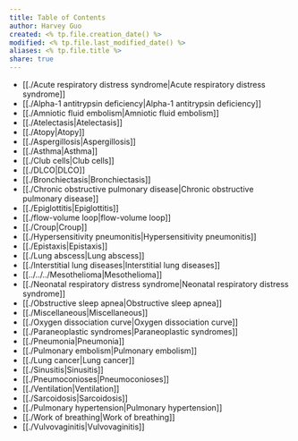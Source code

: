 ```yaml
---
title: Table of Contents
author: Harvey Guo
created: <% tp.file.creation_date() %>
modified: <% tp.file.last_modified_date() %>
aliases: <% tp.file.title %>
share: true
---
```

- [[./Acute respiratory distress syndrome|Acute respiratory distress syndrome]]
- [[./Alpha-1 antitrypsin deficiency|Alpha-1 antitrypsin deficiency]]
- [[./Amniotic fluid embolism|Amniotic fluid embolism]]
- [[./Atelectasis|Atelectasis]]
- [[./Atopy|Atopy]]
- [[./Aspergillosis|Aspergillosis]]
- [[./Asthma|Asthma]]
- [[./Club cells|Club cells]]
- [[./DLCO|DLCO]]
- [[./Bronchiectasis|Bronchiectasis]]
- [[./Chronic obstructive pulmonary disease|Chronic obstructive pulmonary disease]]
- [[./Epiglottitis|Epiglottitis]]
- [[./flow-volume loop|flow-volume loop]]
- [[./Croup|Croup]]
- [[./Hypersensitivity pneumonitis|Hypersensitivity pneumonitis]]
- [[./Epistaxis|Epistaxis]]
- [[./Lung abscess|Lung abscess]]
- [[./Interstitial lung diseases|Interstitial lung diseases]]
- [[../../../Mesothelioma|Mesothelioma]]
- [[./Neonatal respiratory distress syndrome|Neonatal respiratory distress syndrome]]
- [[./Obstructive sleep apnea|Obstructive sleep apnea]]
- [[./Miscellaneous|Miscellaneous]]
- [[./Oxygen dissociation curve|Oxygen dissociation curve]]
- [[./Paraneoplastic syndromes|Paraneoplastic syndromes]]
- [[./Pneumonia|Pneumonia]]
- [[./Pulmonary embolism|Pulmonary embolism]]
- [[./Lung cancer|Lung cancer]]
- [[./Sinusitis|Sinusitis]]
- [[./Pneumoconioses|Pneumoconioses]]
- [[./Ventilation|Ventilation]]
- [[./Sarcoidosis|Sarcoidosis]]
- [[./Pulmonary hypertension|Pulmonary hypertension]]
- [[./Work of breathing|Work of breathing]]
- [[./Vulvovaginitis|Vulvovaginitis]]

